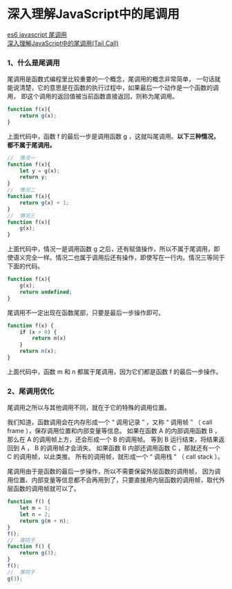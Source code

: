 # 深入理解JavaScript中的尾调用

[es6 javascript 尾调用](https://blog.csdn.net/qq_30100043/article/details/53406001)                                                 
[深入理解JavaScript中的尾调用(Tail Call)](https://www.jb51.net/article/104875.htm)                           


### 1、什么是尾调用

尾调用是函数式编程里比较重要的一个概念，尾调用的概念非常简单，
一句话就能说清楚，它的意思是在函数的执行过程中，如果最后一个动作是一个函数的调用，
即这个调用的返回值被当前函数直接返回，则称为尾调用。
```javascript
function f(x){
	return g(x);
}
```

上面代码中，函数 f 的最后一步是调用函数 g ，这就叫尾调用。**以下三种情况，都不属于尾调用。**                     
```javascript
//  情况一
function f(x){
	let y = g(x);
	return y;
}
//  情况二
function f(x){
	return g(x) + 1;
}
//  情况三
function f(x){
	g(x);
}
```
上面代码中，情况一是调用函数 g 之后，还有赋值操作，所以不属于尾调用，即使语义完全一样。情况二也属于调用后还有操作，即使写在一行内。情况三等同于下面的代码。
```javascript
function f(x){
	g(x);
	return undefined;
}
```

尾调用不一定出现在函数尾部，只要是最后一步操作即可。
```javascript
function f(x) {
	if (x > 0) {
		return m(x)
	}
	return n(x);
}
```
上面代码中，函数 m 和 n 都属于尾调用，因为它们都是函数 f 的最后一步操作。


### 2、尾调用优化
尾调用之所以与其他调用不同，就在于它的特殊的调用位置。                         

我们知道，函数调用会在内存形成一个 “ 调用记录 ” ，又称 “ 调用帧 ” （ call frame ），保存调用位置和内部变量等信息。
如果在函数 A 的内部调用函数 B ，那么在 A 的调用帧上方，还会形成一个 B 的调用帧。
等到 B 运行结束，将结果返回到 A ， B 的调用帧才会消失。
如果函数 B 内部还调用函数 C ，那就还有一个 C 的调用帧，以此类推。
所有的调用帧，就形成一个 “ 调用栈 ” （ call stack ）。

尾调用由于是函数的最后一步操作，所以不需要保留外层函数的调用帧，
因为调用位置、内部变量等信息都不会再用到了，只要直接用内层函数的调用帧，取代外层函数的调用帧就可以了。                             
```javascript
function f() {
	let m = 1;
	let n = 2;
	return g(m + n);
}
f();
//  等同于
function f() {
	return g(3);
}
f();
//  等同于
g(3);
```

